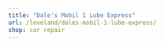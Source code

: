 ```yaml
---
title: "Dale's Mobil 1 Lube Express"
url: /loveland/dales-mobil-1-lube-express/
shop: car repair
---
```

